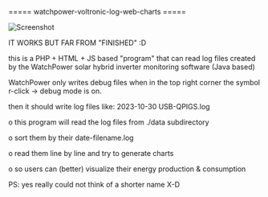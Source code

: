 ===== watchpower-voltronic-log-web-charts  =====

![Screenshot](/UltimateSolar/watchpower-voltronic-log-web-charts/blob/main/watchpower-voltronic-log-web-charts%20.png?raw=true "Screenshot")

IT WORKS BUT FAR FROM "FINISHED" :D

this is a PHP + HTML + JS based "program" that can read log files created by the WatchPower solar hybrid inverter monitoring software (Java based)

WatchPower only writes debug files when in the top right corner the symbol r-click -> debug mode is on.

then it should write log files like: 2023-10-30 USB-QPIGS.log

o this program will read the log files from ./data subdirectory

o sort them by their date-filename.log

o read them line by line and try to generate charts

o so users can (better) visualize their energy production & consumption

PS: yes really could not think of a shorter name X-D
